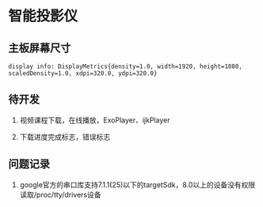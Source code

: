 # 智能投影仪

## 主板屏幕尺寸
```
display info: DisplayMetrics{density=1.0, width=1920, height=1080, scaledDensity=1.0, xdpi=320.0, ydpi=320.0}
```

## 待开发
1. 视频课程下载，在线播放，ExoPlayer、ijkPlayer

2. 下载进度完成标志，错误标志

## 问题记录

1. google官方的串口库支持7.1.1(25)以下的targetSdk，8.0以上的设备没有权限读取/proc/tty/drivers设备